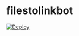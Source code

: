 # filestolinkbot

[![Deploy](https://www.herokucdn.com/deploy/button.svg)](https://heroku.com/deploy?template=https://github.com/rsoorajs/New-Asyncio-filetolinkbot)
